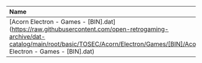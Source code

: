 |Name|Size|
|:---|---:|
|[Acorn Electron - Games - [BIN].dat](https://raw.githubusercontent.com/open-retrogaming-archive/dat-catalog/main/root/basic/TOSEC/Acorn/Electron/Games/[BIN]/Acorn Electron - Games - [BIN].dat)|2467|
